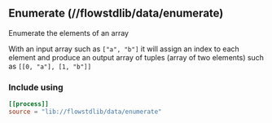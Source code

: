 ## Enumerate (//flowstdlib/data/enumerate)
Enumerate the elements of an array

With an input array such as `["a", "b"]` it will assign an index to each element
and produce an output array of tuples (array of two elements) such as `[[0, "a"], [1, "b"]]`

### Include using
```toml
[[process]]
source = "lib://flowstdlib/data/enumerate"
```